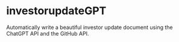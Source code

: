 # investorupdateGPT
Automatically write a beautiful investor update document using the ChatGPT API and the GitHub API.
